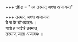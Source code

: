 +++
title = "१० तस्माद् अश्वा अजायन्त"

+++
तस्माद् अश्वा अजायन्त  
ये च के चोभयादतः ।  
गावो ह जज्ञिरे तस्मात्  
तस्माज् जाता अजावयः ॥